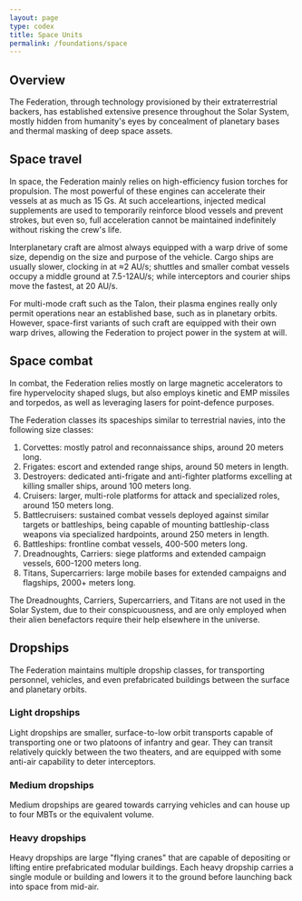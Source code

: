 ```yaml
---
layout: page
type: codex
title: Space Units
permalink: /foundations/space
---
```

## Overview
The Federation, through technology provisioned by their extraterrestrial backers, has established extensive presence throughout the Solar System, mostly hidden from humanity's eyes by concealment of planetary bases and thermal masking of deep space assets.

## Space travel
In space, the Federation mainly relies on high-efficiency fusion torches for propulsion. The most powerful of these engines can accelerate their vessels at as much as 15 Gs. At such acceleartions, injected medical supplements are used to temporarily reinforce blood vessels and prevent strokes, but even so, full acceleration cannot be maintained indefinitely without risking the crew's life.

Interplanetary craft are almost always equipped with a warp drive of some size, dependig on the size and purpose of the vehicle. Cargo ships are usually slower, clocking in at ≈2 AU/s; shuttles and smaller combat vessels occupy a middle ground at 7.5-12AU/s; while interceptors and courier ships move the fastest, at 20 AU/s.

For multi-mode craft such as the Talon, their plasma engines really only permit operations near an established base, such as in planetary orbits. However, space-first variants of such craft are equipped with their own warp drives, allowing the Federation to project power in the system at will.

## Space combat
In combat, the Federation relies mostly on large magnetic accelerators to fire hypervelocity shaped slugs, but also employs kinetic and EMP missiles and torpedos, as well as leveraging lasers for point-defence purposes.

The Federation classes its spaceships similar to terrestrial navies, into the following size classes:
1. Corvettes: mostly patrol and reconnaissance ships, around 20 meters long.
2. Frigates: escort and extended range ships, around 50 meters in length.
3. Destroyers: dedicated anti-frigate and anti-fighter platforms excelling at killing smaller ships, around 100 meters long.
4. Cruisers: larger, multi-role platforms for attack and specialized roles, around 150 meters long.
5. Battlecruisers: sustained combat vessels deployed against similar targets or battleships, being capable of mounting battleship-class weapons via specialized hardpoints, around 250 meters in length.
6. Battleships: frontline combat vessels, 400-500 meters long.
7. Dreadnoughts, Carriers: siege platforms and extended campaign vessels, 600-1200 meters long.
8. Titans, Supercarriers: large mobile bases for extended campaigns and flagships, 2000+ meters long.

The Dreadnoughts, Carriers, Supercarriers, and Titans are not used in the Solar System, due to their conspicuousness, and are only employed when their alien benefactors require their help elsewhere in the universe.

## Dropships
The Federation maintains multiple dropship classes, for transporting personnel, vehicles, and even prefabricated buildings between the surface and planetary orbits.

### Light dropships
Light dropships are smaller, surface-to-low orbit transports capable of transporting one or two platoons of infantry and gear. They can transit relatively quickly between the two theaters, and are equipped with some anti-air capability to deter interceptors.

### Medium dropships
Medium dropships are geared towards carrying vehicles and can house up to four MBTs or the equivalent volume.

### Heavy dropships
Heavy dropships are large "flying cranes" that are capable of depositing or lifting entire prefabricated modular buildings. Each heavy dropship carries a single module or building and lowers it to the ground before launching back into space from mid-air.